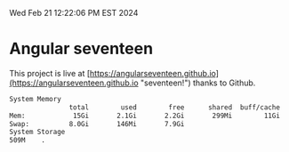 Wed Feb 21 12:22:06 PM EST 2024

# Angular seventeen


This project is live at [https://angularseventeen.github.io](https://angularseventeen.github.io "seventeen!") thanks to Github.

```bash
System Memory
               total        used        free      shared  buff/cache   available
Mem:            15Gi       2.1Gi       2.2Gi       299Mi        11Gi        13Gi
Swap:          8.0Gi       146Mi       7.9Gi
System Storage
509M	.
```
```bash

